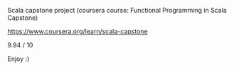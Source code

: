 Scala capstone project (coursera course: Functional Programming in Scala Capstone)

https://www.coursera.org/learn/scala-capstone

9.94 / 10

Enjoy :)
